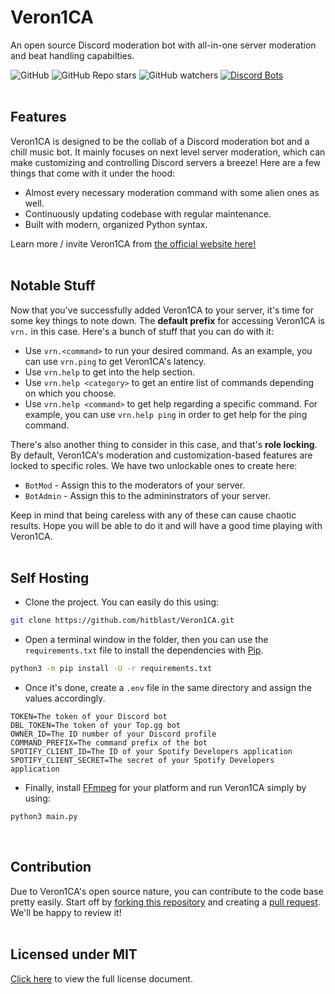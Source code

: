 # Veron1CA
An open source Discord moderation bot with all-in-one server moderation and beat handling capabilties.

![GitHub](https://img.shields.io/github/license/hitblast/Veron1CA?color=blue)
![GitHub Repo stars](https://img.shields.io/github/stars/hitblast/Veron1CA?color=blue)
![GitHub watchers](https://img.shields.io/github/watchers/hitblast/Veron1CA?color=blue)
[![Discord Bots](https://top.gg/api/widget/upvotes/867998923250352189.svg)](https://top.gg/bot/867998923250352189)
<br><br>

## Features
Veron1CA is designed to be the collab of a Discord moderation bot and a chill music bot. It mainly focuses on next level server moderation, which can make customizing and controlling Discord servers a breeze! Here are a few things that come with it under the hood:

- Almost every necessary moderation command with some alien ones as well.
- Continuously updating codebase with regular maintenance.
- Built with modern, organized Python syntax.

Learn more / invite Veron1CA from [the official website here!](https://hitblast.github.io/Veron1CA)
<br><br>

## Notable Stuff
Now that you've successfully added Veron1CA to your server, it's time for some key things to note down. The **default prefix** for accessing Veron1CA is `vrn.` in this case. Here's a bunch of stuff that you can do with it:
* Use `vrn.<command>` to run your desired command. As an example, you can use `vrn.ping` to get Veron1CA's latency.
* Use `vrn.help` to get into the help section.
* Use `vrn.help <category>` to get an entire list of commands depending on which you choose.
* Use `vrn.help <command>` to get help regarding a specific command. For example, you can use `vrn.help ping` in order to get help for the ping command.

There's also another thing to consider in this case, and that's **role locking**. By default, Veron1CA's moderation and customization-based features are locked to specific roles. We have two unlockable ones to create here:
* `BotMod` - Assign this to the moderators of your server.
* `BotAdmin` - Assign this to the admininstrators of your server.

Keep in mind that being careless with any of these can cause chaotic results. Hope you will be able to do it and will have a good time playing with Veron1CA. 
<br><br>

## Self Hosting
* Clone the project. You can easily do this using:
```bash
git clone https://github.com/hitblast/Veron1CA.git
```

* Open a terminal window in the folder, then you can use the `requirements.txt` file to install the dependencies with [Pip](https://pypi.org/project/pip/).
```bash
python3 -m pip install -U -r requirements.txt
```

* Once it's done, create a `.env` file in the same directory and assign the values accordingly.
```
TOKEN=The token of your Discord bot
DBL_TOKEN=The token of your Top.gg bot
OWNER_ID=The ID number of your Discord profile
COMMAND_PREFIX=The command prefix of the bot
SPOTIFY_CLIENT_ID=The ID of your Spotify Developers application
SPOTIFY_CLIENT_SECRET=The secret of your Spotify Developers application
```

* Finally, install [FFmpeg](https://ffmpeg.org/) for your platform and run Veron1CA simply by using:
```bash
python3 main.py
```
<br>

## Contribution
Due to Veron1CA's open source nature, you can contribute to the code base pretty easily. Start off by [forking this repository](https://github.com/hitblast/Veron1CA) and creating a [pull request](https://docs.github.com/en/pull-requests/collaborating-with-pull-requests/proposing-changes-to-your-work-with-pull-requests/about-pull-requests). We'll be happy to review it!
<br><br>

## Licensed under MIT
[Click here](LICENSE) to view the full license document.
